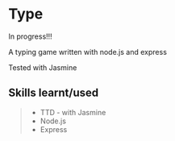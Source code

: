 Type
====

In progress!!!

A typing game written with node.js and express

Tested with Jasmine

Skills learnt/used
-----------------
> * TTD - with Jasmine
> * Node.js
> * Express
